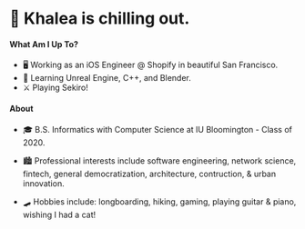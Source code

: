# 🎈  Khalea is chilling out.


#### What Am I Up To?

- 🖥 Working as an iOS Engineer @ Shopify in beautiful San Francisco.
- 👾 Learning Unreal Engine, C++, and Blender.
- ⚔️ Playing Sekiro!


#### About

- 🎓  B.S. Informatics with Computer Science at IU Bloomington - Class of 2020.

- 🏙  Professional interests include software engineering, network science, fintech, general democratization, architecture, contruction, & urban innovation. 

- 🛹  Hobbies include: longboarding, hiking, gaming, playing guitar & piano, wishing I had a cat!



<!--
**khalea/khalea** is a ✨ _special_ ✨ repository because its `README.md` (this file) appears on your GitHub profile.

Things to Add

- Add tech stack/proficiencies
- Recent projects
- Website link

Here are some ideas to get you started:

- 🔭 I’m currently working on ...
- 🌱 I’m currently learning ...
- 👯 I’m looking to collaborate on ...
- 🤔 I’m looking for help with ...
- 💬 Ask me about ...
- 📫 How to reach me: ...
- 😄 Pronouns: ...
- ⚡ Fun fact: ...
-->
